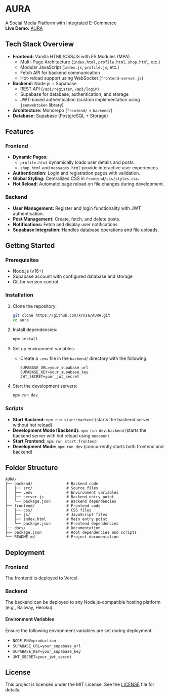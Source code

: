 # AURA

A Social Media Platform with Integrated E-Commerce  
**Live Demo:** [AURA](https://auraplatform.vercel.app/)

## Tech Stack Overview

- **Frontend:** Vanilla HTML/CSS/JS with ES Modules (MPA)
  - Multi-Page Architecture (`index.html`, `profile.html`, `shop.html`, etc.)
  - Modular JavaScript (`index.js`, `profile.js`, etc.)
  - Fetch API for backend communication
  - Hot-reload support using WebSocket (`frontend-server.js`)
- **Backend:** Node.js + Supabase
  - REST API (`/api/register`, `/api/login`)
  - Supabase for database, authentication, and storage
  - JWT-based authentication (custom implementation using `jsonwebtoken` library)
- **Architecture:** Monorepo (`frontend/` + `backend/`)
- **Database:** Supabase (PostgreSQL + Storage)

## Features

### Frontend

- **Dynamic Pages:**
  - `profile.html` dynamically loads user details and posts.
  - `shop.html` and `messages.html` provide interactive user experiences.
- **Authentication:** Login and registration pages with validation.
- **Global Styling:** Centralized CSS in `frontend/css/styles.css`.
- **Hot Reload:** Automatic page reload on file changes during development.

### Backend

- **User Management:** Register and login functionality with JWT authentication.
- **Post Management:** Create, fetch, and delete posts.
- **Notifications:** Fetch and display user notifications.
- **Supabase Integration:** Handles database operations and file uploads.

## Getting Started

### Prerequisites

- Node.js (v16+)
- Supabase account with configured database and storage
- Git for version control

### Installation

1. Clone the repository:

   ```bash
   git clone https://github.com/krnsa/AURA.git
   cd aura
   ```

2. Install dependencies:

   ```bash
   npm install
   ```

3. Set up environment variables:

   - Create a `.env` file in the `backend/` directory with the following:
     ```
     SUPABASE_URL=your_supabase_url
     SUPABASE_KEY=your_supabase_key
     JWT_SECRET=your_jwt_secret
     ```

4. Start the development servers:
   ```bash
   npm run dev
   ```

### Scripts

- **Start Backend:** `npm run start:backend` (starts the backend server without hot reload)
- **Development Mode (Backend):** `npm run dev:backend` (starts the backend server with hot reload using `nodemon`)
- **Start Frontend:** `npm run start:frontend`
- **Development Mode:** `npm run dev` (concurrently starts both frontend and backend)

## Folder Structure

```
AURA/
├── backend/               # Backend code
│   ├── src/               # Source files
│   ├── .env               # Environment variables
│   ├── server.js          # Backend entry point
│   └── package.json       # Backend dependencies
├── frontend/              # Frontend code
│   ├── css/               # CSS files
│   ├── js/                # JavaScript files
│   ├── index.html         # Main entry point
│   └── package.json       # Frontend dependencies
├── docs/                  # Documentation
├── package.json           # Root dependencies and scripts
└── README.md              # Project documentation
```

## Deployment

### Frontend

The frontend is deployed to Vercel.

### Backend

The backend can be deployed to any Node.js-compatible hosting platform (e.g., Railway, Heroku).

#### Environment Variables

Ensure the following environment variables are set during deployment:

- `NODE_ENV=production`
- `SUPABASE_URL=your_supabase_url`
- `SUPABASE_KEY=your_supabase_key`
- `JWT_SECRET=your_jwt_secret`

## License

This project is licensed under the MIT License. See the [LICENSE](LICENSE) file for details.
